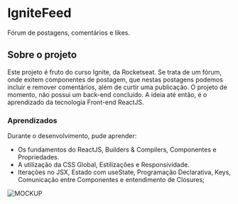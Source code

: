 # IgniteFeed

Fórum de postagens, comentários e likes.

## Sobre o projeto

Este projeto é fruto do curso Ignite, da Rocketseat. Se trata de um fórum, onde exitem componentes de postagem, que nestas postagens podemos incluir e remover comentários, além de curtir uma publicação.
O projeto de momento, não possui um back-end concluído. A ideia até então, é o aprendizado da tecnologia Front-end ReactJS.

### Aprendizados

Durante o desenvolvimento, pude aprender: 
- Os fundamentos do ReactJS, Builders & Compilers, Componentes e Propriedades.
- A utilização da CSS Global, Estilizações e Responsividade.
- Iterações no JSX, Estado com useState, Programação Declarativa, Keys, Comunicação entre Componentes e entendimento de Closures;

![MOCKUP](https://github.com/ejbussarello/ignitefeed/assets/7197583/6abc583a-cbe5-45d7-bd2b-1c42d9f4ed72)

